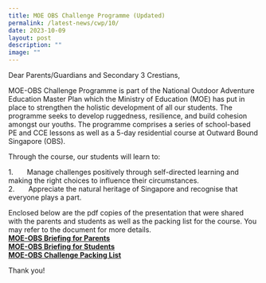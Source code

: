 ```yaml
---
title: MOE OBS Challenge Programme (Updated)
permalink: /latest-news/cwp/10/
date: 2023-10-09
layout: post
description: ""
image: ""
---
```

Dear Parents/Guardians and Secondary 3 Crestians,

MOE-OBS Challenge Programme is part of the National Outdoor Adventure Education Master Plan which the Ministry of Education (MOE) has put in place to strengthen the holistic development of all our students. The programme seeks to develop ruggedness, resilience, and build cohesion amongst our youths. The programme comprises a series of school-based PE and CCE lessons as well as a 5-day residential course at Outward Bound Singapore (OBS).

Through the course, our students will learn to:

1.&nbsp;&nbsp;&nbsp;&nbsp;&nbsp;&nbsp; Manage challenges positively through self-directed learning and making the right choices to influence their circumstances. <br>
2.&nbsp;&nbsp;&nbsp;&nbsp;&nbsp;&nbsp; Appreciate the natural heritage of Singapore and recognise that everyone plays a part.

Enclosed below are the pdf copies of the presentation that were shared with the parents and students as well as the packing list for the course. You may refer to the document for more details.<br>
[**MOE-OBS Briefing for Parents**](/files/5d4n%202023%20moe-obs%20parent%20briefing%20slides%20(prcss).pdf)<br>
[**MOE-OBS Briefing for Students**](/files/CWP/students%20briefing%20slides%20(5d4n%202023%20moe-obs)(prcss)(online).pdf)<br>
[**MOE-OBS Challenge Packing List**](/files/CWP/5d%20packing%20list.pdf)<br>

Thank you!